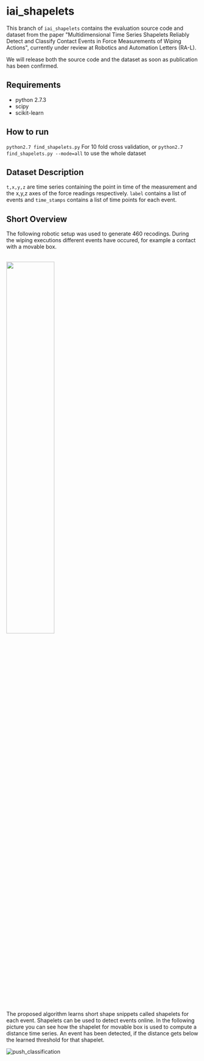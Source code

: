 # iai_shapelets
This branch of ```iai_shapelets``` contains the evaluation source code and dataset from the paper "Multidimensional Time Series Shapelets Reliably Detect and Classify Contact Events in Force Measurements of Wiping Actions", currently under review at Robotics and Automation Letters (RA-L). 

We will release both the source code and the dataset as soon as publication has been confirmed.

## Requirements
* python 2.7.3
* scipy
* scikit-learn

## How to run
```python2.7 find_shapelets.py```
For 10 fold cross validation, or
```python2.7 find_shapelets.py --mode=all```
to use the whole dataset

## Dataset Description
```t,x,y,z``` are time series containing the point in time of the measurement and the x,y,z axes of the force readings respectively.
```label``` contains a list of events and ```time_stamps``` contains a list of time points for each event.

## Short Overview

The following robotic setup was used to generate 460 recodings. 
During the wiping executions different events have occured, for example a contact with a movable box.

<br>
<img height="50%" width="50%" src="https://github.com/code-iai/iai_shapelets/blob/RAL17/images/wiping_setup.png"/>
<br>

The proposed algorithm learns short shape snippets called shapelets for each event. 
Shapelets can be used to detect events online.
In the following picture you can see how the shapelet for movable box is used to compute a distance time series.
An event has been detected, if the distance gets below the learned threshold for that shapelet.

![push_classification](images/push_classification.png)